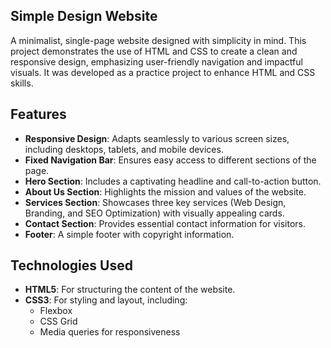 ## Simple Design Website

A minimalist, single-page website designed with simplicity in mind. This project demonstrates the use of HTML and CSS to create a clean and responsive design, emphasizing user-friendly navigation and impactful visuals. It was developed as a practice project to enhance HTML and CSS skills.

## Features

- **Responsive Design**: Adapts seamlessly to various screen sizes, including desktops, tablets, and mobile devices.
- **Fixed Navigation Bar**: Ensures easy access to different sections of the page.
- **Hero Section**: Includes a captivating headline and call-to-action button.
- **About Us Section**: Highlights the mission and values of the website.
- **Services Section**: Showcases three key services (Web Design, Branding, and SEO Optimization) with visually appealing cards.
- **Contact Section**: Provides essential contact information for visitors.
- **Footer**: A simple footer with copyright information.

## Technologies Used

- **HTML5**: For structuring the content of the website.
- **CSS3**: For styling and layout, including:
    - Flexbox
    - CSS Grid
    - Media queries for responsiveness